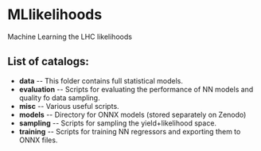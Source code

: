 # MLlikelihoods
Machine Learning the LHC likelihoods

## List of catalogs:
+ **data** -- This folder contains full statistical models.
+ **evaluation** -- Scripts for evaluating the performance of NN models and quality fo data sampling.
+ **misc** -- Various useful scripts.
+ **models** -- Directory for ONNX models (stored separately on Zenodo)
+ **sampling** -- Scripts for sampling the yield+likelihood space.
+ **training** -- Scripts for training NN regressors and exporting them to ONNX files.
